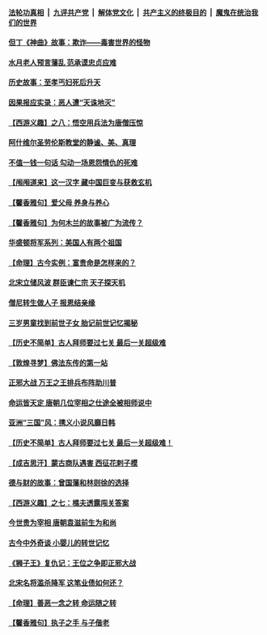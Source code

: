 

####  [法轮功真相](../../../../basic/blob/master/README.md?t=12030301) &nbsp;|&nbsp; [九评共产党](../../../../9ping.md/blob/master/README.md?t=12030301) &nbsp;|&nbsp; [解体党文化](../../../../jtdwh.md/blob/master/README.md?t=12030301)  &nbsp;|&nbsp; [共产主义的终极目的](../../../../gczydzjmd.md/blob/master/README.md?t=12030301) &nbsp;|&nbsp; [魔鬼在统治我们的世界](../../../../mgztzwmdsj.md/blob/master/README.md?t=12030301) 

#### [但丁《神曲》故事：欺诈——毒害世界的怪物](../pages/prog647/a103000202.md?t=12030301) 

#### [水月老人预言藩乱 范承谟忠贞应难](../pages/prog647/a103000198.md?t=12030301) 

#### [历史故事：至孝丐妇死后升天](../pages/prog647/a102999302.md?t=12030301) 

#### [因果报应实录：恶人遭“天诛地灭”](../pages/prog647/a102999283.md?t=12030301) 

#### [【西游义趣】之八：悟空用兵法为唐僧压惊](../pages/prog647/a102998752.md?t=12030301) 

#### [阿什维尔圣劳伦斯教堂的静谧、美、真理](../pages/prog647/a102998470.md?t=12030301) 

#### [不值一钱一句话 勾动一场恩怨情仇的死难](../pages/prog647/a102998452.md?t=12030301) 

#### [【闱闱道来】这一汉字 藏中国巨变与获救玄机](../pages/prog647/a102997995.md?t=12030301) 

#### [【馨香雅句】爱父母 养身与养心](../pages/prog647/a102997947.md?t=12030301) 

#### [【馨香雅句】为何木兰的故事被广为流传？](../pages/prog647/a102997938.md?t=12030301) 

#### [华盛顿将军系列：美国人有两个祖国](../pages/prog647/a102997581.md?t=12030301) 

#### [【命理】古今实例：富贵命是怎样来的？](../pages/prog647/a102997326.md?t=12030301) 

#### [北宋立储风波 群臣谏仁宗 天子探天机](../pages/prog647/a102997265.md?t=12030301) 

#### [僧尼转生做人子 报恩结亲缘](../pages/prog647/a102996525.md?t=12030301) 

#### [三岁男童找到前世子女 胎记前世记忆揭秘](../pages/prog647/a102996518.md?t=12030301) 

#### [【历史不简单】古人拜师要过七关 最后一关超级难](../pages/prog647/a102995731.md?t=12030301) 

#### [【敦煌寻梦】佛法东传的第一站](../pages/prog647/a102995712.md?t=12030301) 

#### [正邪大战 万王之王排兵布阵助川普](../pages/prog647/a102995225.md?t=12030301) 

#### [命运皆天定 唐朝几位宰相之仕途全被相师说中](../pages/prog647/a102994955.md?t=12030301) 

#### [亚洲“三国”风：携义小说风靡日韩](../pages/prog647/a102994932.md?t=12030301) 

#### [【历史不简单】古人拜师要过七关 最后一关超级难！](../pages/prog647/a102994747.md?t=12030301) 

#### [【成吉思汗】蒙古商队遇害 西征花剌子模](../pages/prog647/a102994412.md?t=12030301) 

#### [德与财的故事：曾国藩和林则徐的选择](../pages/prog647/a102994112.md?t=12030301) 

#### [【西游义趣】之七：樵夫透露闯关答案](../pages/prog647/a102993633.md?t=12030301) 

#### [今世贵为宰相 唐朝袁滋前生为和尚](../pages/prog647/a102993353.md?t=12030301) 

#### [古今中外奇谈 小婴儿的转世记忆](../pages/prog647/a102993346.md?t=12030301) 

#### [《狮子王》复仇记：王位之争即正邪大战](../pages/prog647/a102992567.md?t=12030301) 

#### [北宋名将滥杀降军 这笔业债如何还？](../pages/prog647/a102992080.md?t=12030301) 

#### [【命理】善恶一念之转 命运随之转](../pages/prog647/a102992065.md?t=12030301) 

#### [【馨香雅句】执子之手 与子偕老](../pages/prog647/a102991892.md?t=12030301) 

